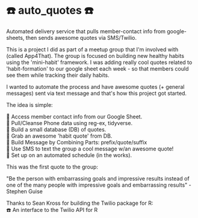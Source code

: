 # ☎️ auto_quotes ☎️

Automated delivery service that pulls member-contact info from google-sheets, then sends awesome quotes via SMS/Twilio.

This is a project I did as part of a meetup group that I'm involved with (called App4That). The group is focused on building new healthy habits using the 'mini-habit' framework. I was adding really cool quotes related to 'habit-formation' to our google sheet each week - so that members could see them while tracking their daily habits.

I wanted to automate the process and have awesome quotes (+ general messages) sent via text message and that's how this project got started.

The idea is simple: 

📌 Access member contact info from our Google Sheet.  
📌 Pull/Cleanse Phone data using reg-ex, tidyverse.  
📌 Build a small database (DB) of quotes.  
📌 Grab an awesome 'habit quote' from DB.  
📌 Build Message by Combining Parts: prefix/quote/suffix  
📌 Use SMS to text the group a cool message w/an awesome quote!  
📌 Set up on an automated schedule (in the works).  

This was the first quote to the group: 

"Be the person with embarrassing goals and impressive results instead of one of the many people with impressive goals and embarrassing results" - Stephen Guise

Thanks to Sean Kross for building the Twilio package for R:  
☎️ An interface to the Twilio API for R